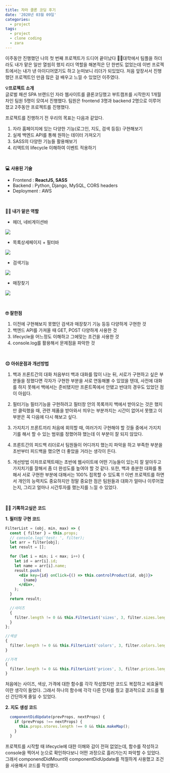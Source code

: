 ```yaml
---
title: 자라 클론 코딩 후기
date: '2020년 03월 09일'
categories:
  - project
tags:
  - project
  - clone coding
  - zara
---
```


이주동안 진행했던 나의 첫 번째 프로젝트가 드디어 끝이났다 🥳🥳대학에서 팀플을 하더라도 내가 맡은 일만 열씸히 했지 리더 역할을 해본적은 단 한번도 없었는데 이번 프로젝트에서는 내가 낸 아이디어였기도 하고 눈떠보니 리더가 되있었다. 처음 앞장서서 진행했던 프로젝트인 만큼 많은 걸 배우고 느낄 수 있었던 이주였다.

**💡프로젝트 소개**
</br>
글로벌 패션 SPA 브랜드인 자라 웹사이트를 클론코딩했고 부트캠프를 시작한지 1개월차인 팀원 5명이 모여서 진행했다. 팀원은 frontend 3명과 backend 2명으로 이루어졌고 2주동안 프로젝트를 진행했다.

프로젝트를 진행하기 전 우리의 목표는 다음과 같았다.

1. 자라 홈페이지에 있는 다양한 기능(로그인, 지도, 검색 등등) 구현해보기
2. 실제 백엔드 API를 통해 원하는 데이터 가져오기
3. SASS의 다양한 기능들 활용해보기
4. 리액트의 lifecycle 이해하여 이벤트 적용하기

</br>

**💻 사용된 기술**

- Frontend : **ReactJS, SASS**
- Backend : Python, Django, MySQL, CORS headers
- Deployment : AWS

</br>

**💪🏻 내가 맡은 역할**

- 헤더, 네비게이션바

![](https://images.velog.io/images/ppl8709/post/cf5fb74e-e74a-4e60-9c57-acffba474f60/image.png)

- 목록상세페이지 + 필터바

![](https://images.velog.io/images/ppl8709/post/61124059-71e3-4dd5-a82a-28eb3703105a/image.png)

- 검색기능

![](https://images.velog.io/images/ppl8709/post/6661f6d3-3dc8-49e5-837a-42c3c7639f19/image.png)

- 매장찾기

![](https://images.velog.io/images/ppl8709/post/996505a9-d1b2-4998-91a5-26d0eae7fdb1/image.png)

</br>

**🙄 잘한점**

1. 이전에 구현해보지 못했던 검색과 매장찾기 기능 등등 다양하게 구현한 것
2. 백엔드 API를 가져올 때 GET, POST 다양하게 사용한 것
3. lifecycle을 어느정도 이해하고 그에맞는 조건을 사용한 것
4. console.log를 활용해서 문제점을 파악한 것

</br>

**😔 아쉬운점과 개선방법**

1. 백과 프론트간의 대화
   처음부터 백과 대화를 많이 나눈 뒤, 서로가 구현하고 싶은 부분들을 정했다면 각자가 구현한 부분을 서로 연동해볼 수 있었을 텐데, 사전에 대화를 하지 못해서 백에서는 준비됐지만 프론트쪽에서 안됐고 반대의 경우도 있었던 점이 아쉽다.

2. 필터기능
   필터기능을 구현하려고 필터창 안의 목록까지 백에서 받아오는 것은 했지만 클릭했을 때, 관련 제품을 받아와서 띄우는 부분까지는 시간이 없어서 못했고 이 부분은 꼭 다음에 다시 해보고 싶다.
3. 가지치기
   프론트끼리 처음에 회의할 때, 여러가지 구현해야 할 것들 중에서 가지치기를 해서 할 수 있는 범위를 정했어햐 했는데 이 부분이 잘 되지 않았다.

4. 프론트간의 피드백
   리더로서 팀원들이 어디까지 했는지 파악을 하고 부족한 부분을 초반부터 피드백을 했으면 더 좋았을 거라는 생각이 든다.

5. 개선방법
   이차프로젝트때는 초반에 웹사이트에 어떤 기능들이 있는지 잘 알아두고 가지치기를 잘해서 좀 더 완성도를 높여야 할 것 같다. 또한, 백과 충분한 대화를 통해서 서로 구현한 부분에 대해서는 100% 접목할 수 있도록 !! 이번 프로젝트를 하면서 개인의 능력치도 중요하지만 정말 중요한 점은 팀원들과 대화가 얼마나 이루어졌는지, 그리고 얼마나 시간투자를 했는지를 느낄 수 있었다.

</br>

**✍🏻 기록하고싶은 코드**

**1. 필터창 구현 코드**

```jsx
FilterList = (obj, min, max) => {
  const { filter } = this.props;
  // console.log('test: ', filter);
  let arr = filter[obj];
  let result = [];

  for (let i = min; i < max; i++) {
    let id = arr[i].id;
    let name = arr[i].name;
    result.push(
      <div key={id} onClick={() => this.controlProduct(id, obj)}>
        {name}
      </div>,
    );
  }
  return result;

  //사이즈
  {
    filter.length != 0 && this.FilterList('sizes', 3, filter.sizes.length);
  }
};

//색상
{
  filter.length != 0 && this.FilterList('colors', 3, filter.colors.length);
}

//가격
{
  filter.length != 0 && this.FilterList('prices', 3, filter.prices.length);
}
```

처음에는 사이즈, 색상, 가격에 대한 함수를 각각 작성했지만 코드도 복잡하고 비효율적이란 생각이 들었다. 그래서 하나의 함수에 각각 다른 인자를 줬고 결과적으로 코드를 훨신 간단하게 줄일 수 있었다.

**2. 지도 생성 코드**

```jsx
  componentDidUpdate(prevProps, nextProps) {
    if (prevProps !== nextProps) {
      this.props.stores.length !== 0 && this.makeMap();
    }
  }
```

프로젝트를 시작할 때 lifecycle에 대한 이해와 감이 전혀 없었는데, 함수를 작성하고 console을 찍어서 눈으로 확인하다보니 어떤 과정으로 흘러가는지 파악할 수 있었다. 그래서 componendDidMount와 componentDidUpdate를 적절하게 사용했고 조건을 사용해서 코드를 작성했다.
